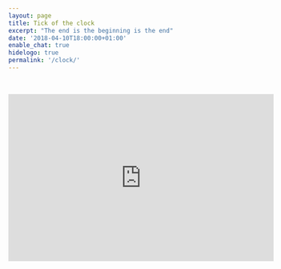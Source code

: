 ```yaml
---
layout: page
title: Tick of the clock
excerpt: "The end is the beginning is the end"
date: '2018-04-10T18:00:00+01:00'
enable_chat: true
hidelogo: true
permalink: '/clock/'
---
```

<figure class="center" title="Εν το παν και δι' αυτού το παν και εις αυτό το παν, και ει μη έχοι το παν, ουδέν έστι το παν.">
    <canvas id="canvas"></canvas><br />
</figure>

<iframe width="530" height="335" src="https://www.youtube.com/embed/vWD7k6TrJ-g?rel=0" frameborder="0" allow="accelerometer; autoplay; clipboard-write; encrypted-media; gyroscope; picture-in-picture" allowfullscreen>&nbsp;</iframe>


<script type="text/javascript">
var canvas = document.getElementById('canvas');
var ctx = canvas.getContext('2d');
var min, sec, hr, ms, amOrPm = 'AM';
var radH, radM, radS;
const threePIByTwo = (3 * Math.PI) / 2;
var backgroundSrc = "/images/ouroboros-white-transparent.png";
var backgroundImage = new Image();

function init() {
	canvas.width = 550;
	canvas.height = 550;
    backgroundImage.src = backgroundSrc;
    window.requestAnimationFrame(draw);	
}

function draw(now) {
	var centerX = canvas.width / 2,
		centerY = canvas.height / 2,
		date = new Date();

	hr = date.getHours();
	min = date.getMinutes();
	sec = date.getSeconds();
	ms = date.getMilliseconds();
	if(hr > 12)	{
		amOrPm = 'PM';
        hr -= 12;
	}
	radH = 0.000008333 * ( ( hr * 60 * 60 * 1000 ) + ( min * 60 * 1000 ) + ( sec * 1000 ) + ms );
	radM = 0.0001 * ( ( min * 60 * 1000 ) + ( sec * 1000 ) + ms );
	radS = 0.006 * ( ( sec * 1000 ) + ms );

	drawRect(0, 0, canvas.width, canvas.height, '#ffffff');
	drawCircle(centerX, centerY, 220, 0, Math.PI * 2, false, '#FBFBFB', 'stroke', 30); //secondgrey
	drawCircle(centerX, centerY, 220, threePIByTwo, rad(radS) + threePIByTwo, false, '#000000', 'stroke', 30); //second
	drawCircle(centerX, centerY, 180, 0, Math.PI * 2, false, '#FBFBFB', 'stroke', 50); //minutegrey
	drawCircle(centerX, centerY, 180, threePIByTwo, rad(radM) + threePIByTwo, false, '#808080', 'stroke', 50); //minute
	drawCircle(centerX, centerY, 110, 0, Math.PI * 2 , false, '#FBFBFB', 'stroke', 90); //hourgrey
	drawCircle(centerX, centerY, 110, threePIByTwo, rad(radH) + threePIByTwo, false, '#C0C0C0', 'stroke', 90); //hour
	drawCircle(centerX, centerY, 95, 0, Math.PI * 2, false, '#ffffff', 'fill', '50'); //inner
	drawText(`${hr.toString().length == 1?'0'+hr:hr}:${min.toString().length == 1?'0'+min:min}:${sec.toString().length == 1?'0'+sec:sec}`, canvas.width / 2 - 63, canvas.height / 2 + 15, '#000000', '40px');
	drawText(amOrPm, canvas.width / 2 - 15, canvas.height / 2 + 50, '#000000', '25px');
    ctx.drawImage(backgroundImage, -5, -5, canvas.width+10, canvas.height+10);
    window.requestAnimationFrame(draw);
}

init();

function rad(deg){
	return  (Math.PI / 180) * deg;
}

function drawText(text, x, y, color, size) {
	ctx.font = `${size} "Passion One"`;
	ctx.fillStyle = color;
	ctx.fillText(text, x, y);
}

function drawRect(x, y, width, height, color) {
	ctx.fillStyle = color;
	ctx.fillRect(x, y, width, height);
}

function drawArc(x, y, radius, start, end, clockwise)
{
	ctx.beginPath();
	ctx.arc(x, y, radius, start, end, clockwise);
}

function drawCircle(x, y, radius, start, end, clockwise, color, type, thickness) {
	if(type == 'fill') 	{
		ctx.fillStyle = color;
		drawArc(x, y, radius, start, end, clockwise)
		ctx.fill();
	} else if(type == 'stroke') {
		ctx.strokeStyle = color;
		ctx.lineWidth = thickness;
		drawArc(x, y, radius, start, end, clockwise)
		ctx.stroke();
	}
}

</script>
